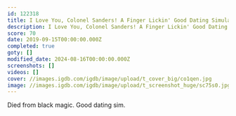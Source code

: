 ```yaml
---
id: 122318
title: I Love You, Colonel Sanders! A Finger Lickin' Good Dating Simulator
description: I Love You, Colonel Sanders! A Finger Lickin' Good Dating Simulator - Review
score: 70
date: 2019-09-15T00:00:00.000Z
completed: true
goty: []
modified_date: 2024-08-16T00:00:00.000Z
screenshots: []
videos: []
cover: //images.igdb.com/igdb/image/upload/t_cover_big/co1qen.jpg
image: //images.igdb.com/igdb/image/upload/t_screenshot_huge/sc75s0.jpg
---
```

Died from black magic. Good dating sim.